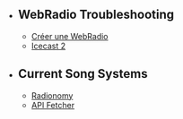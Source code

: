 - ## WebRadio Troubleshooting
    - [Créer une WebRadio](/docs/registration)
    - [Icecast 2](/docs/icecast2-configuration)
- ## Current Song Systems
    - [Radionomy](/docs/radionomy)
    - [API Fetcher](/docs/api-fetcher)
